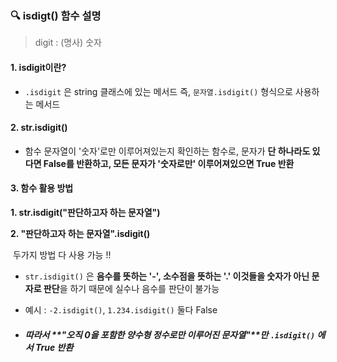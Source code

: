 ### 🔍 isdigt() 함수 설명 

> digit : (명사) 숫자



#### 1. isdigit이란?

- `.isdigit` 은 string 클래스에 있는 메서드
  즉, `문자열.isdigit()` 형식으로 사용하는 메서드



#### 2. **str.isdigit()**

- 함수 문자열이 '숫자'로만 이루어져있는지 확인하는 함수로,  문자가 **단 하나라도 있다면 False를 반환하고, 모든 문자가 '숫자로만' 이루어져있으면 True 반환**



#### 3. 함수 활용 방법

**1. str.isdigit("판단하고자 하는 문자열")**

**2. "판단하고자 하는 문자열".isdigit()**

​		두가지 방법 다 사용 가능 !!

- `str.isdigit()` 은 **음수를 뜻하는 '-', 소수점을 뜻하는 '.' 이것들을 숫자가 아닌 문자로 판단**을 하기 때문에 실수나 음수를 판단이 불가능

- 예시 : `-2.isdigit()`, `1.234.isdigit()` 둘다 False

- ##### 따라서 **"오직 0을 포함한 양수형 정수로만 이루어진 문자열"**만 `.isdigit()` 에서 True 반환

